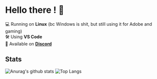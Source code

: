 # Hello there ! 👋
💻 Running on **Linux** (bc Windows is shit, but still using it for Adobe and gaming)<br>
🛠️ Using **VS Code**<br>
💬 Available on **[Discord](http://discord.com/users/1087664832863547493)**
## Stats
![Anurag's github stats](https://github-readme-stats.vercel.app/api?username=firminsurgithub&show_icons=true&count_private=true&bg_color=ffffff,F9F9F9)
![Top Langs](https://github-readme-stats.vercel.app/api/top-langs/?username=firminsurgithub)
